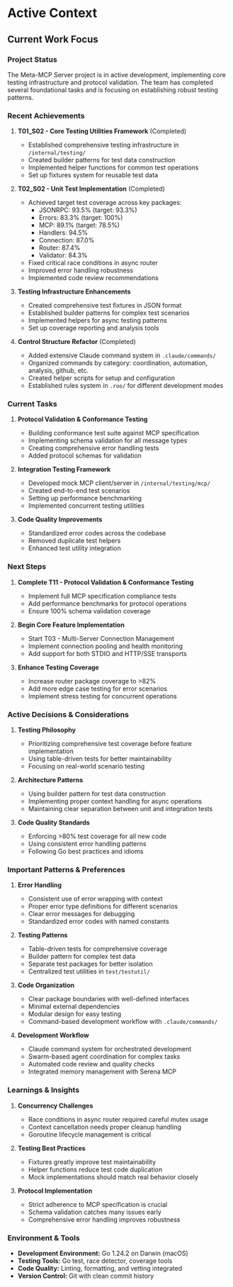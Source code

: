 # Active Context

## Current Work Focus

### Project Status
The Meta-MCP Server project is in active development, implementing core testing infrastructure and protocol validation. The team has completed several foundational tasks and is focusing on establishing robust testing patterns.

### Recent Achievements

1. **T01_S02 - Core Testing Utilities Framework** (Completed)
   - Established comprehensive testing infrastructure in `/internal/testing/`
   - Created builder patterns for test data construction
   - Implemented helper functions for common test operations
   - Set up fixtures system for reusable test data

2. **T02_S02 - Unit Test Implementation** (Completed)
   - Achieved target test coverage across key packages:
     - JSONRPC: 93.5% (target: 93.3%)
     - Errors: 83.3% (target: 100%)
     - MCP: 89.1% (target: 78.5%)
     - Handlers: 94.5%
     - Connection: 87.0%
     - Router: 87.4%
     - Validator: 84.3%
   - Fixed critical race conditions in async router
   - Improved error handling robustness
   - Implemented code review recommendations

3. **Testing Infrastructure Enhancements**
   - Created comprehensive test fixtures in JSON format
   - Established builder patterns for complex test scenarios
   - Implemented helpers for async testing patterns
   - Set up coverage reporting and analysis tools

4. **Control Structure Refactor** (Completed)
   - Added extensive Claude command system in `.claude/commands/`
   - Organized commands by category: coordination, automation, analysis, github, etc.
   - Created helper scripts for setup and configuration
   - Established rules system in `.roo/` for different development modes

### Current Tasks

1. **Protocol Validation & Conformance Testing**
   - Building conformance test suite against MCP specification
   - Implementing schema validation for all message types
   - Creating comprehensive error handling tests
   - Added protocol schemas for validation

2. **Integration Testing Framework**
   - Developed mock MCP client/server in `/internal/testing/mcp/`
   - Created end-to-end test scenarios
   - Setting up performance benchmarking
   - Implemented concurrent testing utilities

3. **Code Quality Improvements**
   - Standardized error codes across the codebase
   - Removed duplicate test helpers
   - Enhanced test utility integration

### Next Steps

1. **Complete T11 - Protocol Validation & Conformance Testing**
   - Implement full MCP specification compliance tests
   - Add performance benchmarks for protocol operations
   - Ensure 100% schema validation coverage

2. **Begin Core Feature Implementation**
   - Start T03 - Multi-Server Connection Management
   - Implement connection pooling and health monitoring
   - Add support for both STDIO and HTTP/SSE transports

3. **Enhance Testing Coverage**
   - Increase router package coverage to >82%
   - Add more edge case testing for error scenarios
   - Implement stress testing for concurrent operations

### Active Decisions & Considerations

1. **Testing Philosophy**
   - Prioritizing comprehensive test coverage before feature implementation
   - Using table-driven tests for better maintainability
   - Focusing on real-world scenario testing

2. **Architecture Patterns**
   - Using builder pattern for test data construction
   - Implementing proper context handling for async operations
   - Maintaining clear separation between unit and integration tests

3. **Code Quality Standards**
   - Enforcing >80% test coverage for all new code
   - Using consistent error handling patterns
   - Following Go best practices and idioms

### Important Patterns & Preferences

1. **Error Handling**
   - Consistent use of error wrapping with context
   - Proper error type definitions for different scenarios
   - Clear error messages for debugging
   - Standardized error codes with named constants

2. **Testing Patterns**
   - Table-driven tests for comprehensive coverage
   - Builder pattern for complex test data
   - Separate test packages for better isolation
   - Centralized test utilities in `test/testutil/`

3. **Code Organization**
   - Clear package boundaries with well-defined interfaces
   - Minimal external dependencies
   - Modular design for easy testing
   - Command-based development workflow with `.claude/commands/`

4. **Development Workflow**
   - Claude command system for orchestrated development
   - Swarm-based agent coordination for complex tasks
   - Automated code review and quality checks
   - Integrated memory management with Serena MCP

### Learnings & Insights

1. **Concurrency Challenges**
   - Race conditions in async router required careful mutex usage
   - Context cancellation needs proper cleanup handling
   - Goroutine lifecycle management is critical

2. **Testing Best Practices**
   - Fixtures greatly improve test maintainability
   - Helper functions reduce test code duplication
   - Mock implementations should match real behavior closely

3. **Protocol Implementation**
   - Strict adherence to MCP specification is crucial
   - Schema validation catches many issues early
   - Comprehensive error handling improves robustness

### Environment & Tools

- **Development Environment:** Go 1.24.2 on Darwin (macOS)
- **Testing Tools:** Go test, race detector, coverage tools
- **Code Quality:** Linting, formatting, and vetting integrated
- **Version Control:** Git with clean commit history